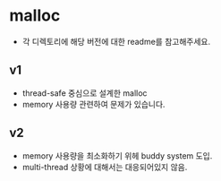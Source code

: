 # malloc
- 각 디렉토리에 해당 버전에 대한 readme를 참고해주세요.
## v1
- thread-safe 중심으로 설계한 malloc
- memory 사용량 관련하여 문제가 있습니다.
## v2
- memory 사용량을 최소화하기 위헤 buddy system 도입.
- multi-thread 상황에 대해서는 대응되어있지 않음.
